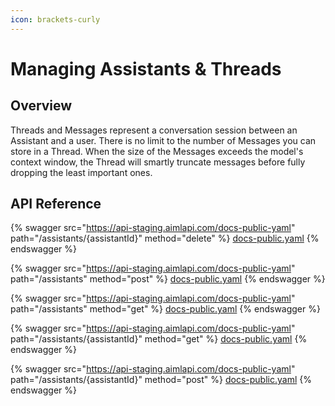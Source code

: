 ```yaml
---
icon: brackets-curly
---
```


# Managing Assistants & Threads

## Overview

Threads and Messages represent a conversation session between an Assistant and a user. There is no limit to the number of Messages you can store in a Thread. When the size of the Messages exceeds the model's context window, the Thread will smartly truncate messages before fully dropping the least important ones.

## API Reference

{% swagger src="https://api-staging.aimlapi.com/docs-public-yaml" path="/assistants/{assistantId}" method="delete" %}
[docs-public.yaml](https://api-staging.aimlapi.com/docs-public-yaml)
{% endswagger %}

{% swagger src="https://api-staging.aimlapi.com/docs-public-yaml" path="/assistants" method="post" %}
[docs-public.yaml](https://api-staging.aimlapi.com/docs-public-yaml)
{% endswagger %}

{% swagger src="https://api-staging.aimlapi.com/docs-public-yaml" path="/assistants" method="get" %}
[docs-public.yaml](https://api-staging.aimlapi.com/docs-public-yaml)
{% endswagger %}

{% swagger src="https://api-staging.aimlapi.com/docs-public-yaml" path="/assistants/{assistantId}" method="get" %}
[docs-public.yaml](https://api-staging.aimlapi.com/docs-public-yaml)
{% endswagger %}

{% swagger src="https://api-staging.aimlapi.com/docs-public-yaml" path="/assistants/{assistantId}" method="post" %}
[docs-public.yaml](https://api-staging.aimlapi.com/docs-public-yaml)
{% endswagger %}
